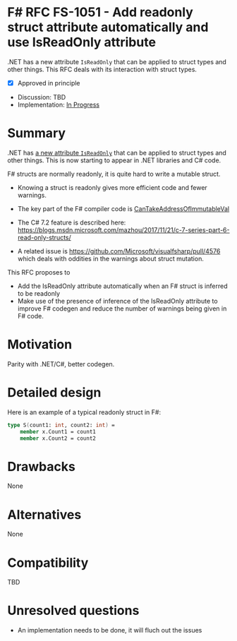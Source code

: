 # F# RFC FS-1051 - Add readonly struct attribute automatically and use IsReadOnly attribute

.NET has a new attribute `IsReadOnly` that can be applied to struct types and other things.
This RFC deals with its interaction with struct types.

* [x] Approved in principle
* Discussion: TBD
* Implementation: [In Progress](https://github.com/Microsoft/visualfsharp/pull/4888)


# Summary
[summary]: #summary

.NET has [a new attribute `IsReadOnly`](https://msdn.microsoft.com/en-us/library/system.runtime.compilerservices.isreadonlyattribute(v=vs.110).aspx) that can 
be applied to struct types and other things. This is now starting to appear in .NET libraries and C# code.

F# structs are normally readonly, it is quite hard to write a mutable struct.

* Knowing a struct is readonly gives more efficient code and fewer warnings.

* The key part of the F# compiler code is [CanTakeAddressOfImmutableVal](https://github.com/Microsoft/visualfsharp/blob/16dd8f40fd79d46aa832c0a2417a9fd4dfc8327c/src/fsharp/TastOps.fs#L5582)

* The C# 7.2 feature is described here: https://blogs.msdn.microsoft.com/mazhou/2017/11/21/c-7-series-part-6-read-only-structs/

* A related issue is https://github.com/Microsoft/visualfsharp/pull/4576 which deals with oddities in the warnings about struct mutation.

This RFC proposes to

* Add the IsReadOnly attribute automatically when an F# struct is inferred to be readonly
* Make use of the presence of inference of the IsReadOnly attribute to improve F# codegen and reduce the number of warnings being given in F# code.

# Motivation
[motivation]: #motivation

Parity with .NET/C#, better codegen.


# Detailed design
[design]: #detailed-design

Here is an example of a typical readonly struct in F#:
```fsharp
type S(count1: int, count2: int) = 
    member x.Count1 = count1
    member x.Count2 = count2
```

# Drawbacks
[drawbacks]: #drawbacks

None

# Alternatives
[alternatives]: #alternatives

None

# Compatibility
[compatibility]: #compatibility

TBD

# Unresolved questions
[unresolved]: #unresolved-questions

* An implementation needs to be done, it will fluch out the issues
